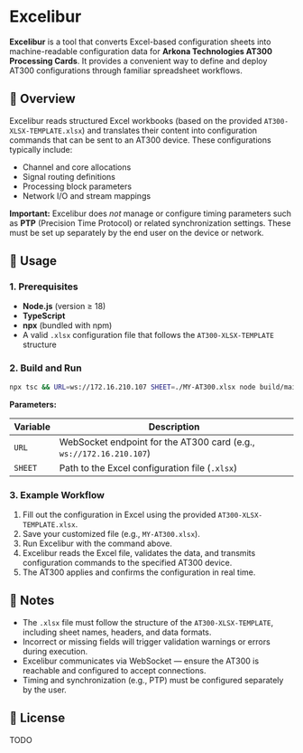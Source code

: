 
# Excelibur

**Excelibur** is a tool that converts Excel-based configuration sheets into machine-readable configuration data for **Arkona Technologies AT300 Processing Cards**.
It provides a convenient way to define and deploy AT300 configurations through familiar spreadsheet workflows.


## 🧩 Overview

Excelibur reads structured Excel workbooks (based on the provided `AT300-XLSX-TEMPLATE.xlsx`) and translates their content into configuration commands that can be sent to an AT300 device.
These configurations typically include:

* Channel and core allocations
* Signal routing definitions
* Processing block parameters
* Network I/O and stream mappings

**Important:** Excelibur does *not* manage or configure timing parameters such as **PTP** (Precision Time Protocol) or related synchronization settings. These must be set up separately by the end user on the device or network.


## 🚀 Usage

### 1. Prerequisites

* **Node.js** (version ≥ 18)
* **TypeScript**
* **npx** (bundled with npm)
* A valid `.xlsx` configuration file that follows the `AT300-XLSX-TEMPLATE` structure


### 2. Build and Run

```bash
npx tsc && URL=ws://172.16.210.107 SHEET=./MY-AT300.xlsx node build/main.js
```

**Parameters:**

| Variable | Description                                                         |
| -------- | ------------------------------------------------------------------- |
| `URL`    | WebSocket endpoint for the AT300 card (e.g., `ws://172.16.210.107`) |
| `SHEET`  | Path to the Excel configuration file (`.xlsx`)                      |


### 3. Example Workflow

1. Fill out the configuration in Excel using the provided `AT300-XLSX-TEMPLATE.xlsx`.
2. Save your customized file (e.g., `MY-AT300.xlsx`).
3. Run Excelibur with the command above.
4. Excelibur reads the Excel file, validates the data, and transmits configuration commands to the specified AT300 device.
5. The AT300 applies and confirms the configuration in real time.


## 🧠 Notes

* The `.xlsx` file must follow the structure of the `AT300-XLSX-TEMPLATE`, including sheet names, headers, and data formats.
* Incorrect or missing fields will trigger validation warnings or errors during execution.
* Excelibur communicates via WebSocket — ensure the AT300 is reachable and configured to accept connections.
* Timing and synchronization (e.g., PTP) must be configured separately by the user.


## 📄 License

TODO
